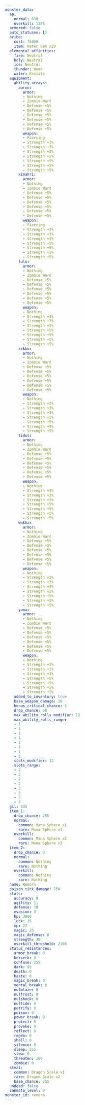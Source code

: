 ```yaml
---
monster_data:
  ap:
    normal: 830
    overkill: 1245
  armored: false
  auto_statuses: []
  bribe:
    cost: 75000
    item: Water Gem x20
  elemental_affinities:
    fire: Neutral
    holy: Neutral
    ice: Neutral
    thunder: Weak
    water: Resists
  equipment:
    ability_arrays:
      auron:
        armor:
        - Nothing
        - Zombie Ward
        - Defense +5%
        - Defense +5%
        - Defense +5%
        - Defense +5%
        - Defense +5%
        - Defense +5%
        weapon:
        - Piercing
        - Strength +3%
        - Strength +3%
        - Strength +3%
        - Strength +5%
        - Strength +5%
        - Strength +5%
        - Strength +5%
      kimahri:
        armor:
        - Nothing
        - Zombie Ward
        - Defense +5%
        - Defense +5%
        - Defense +5%
        - Defense +5%
        - Defense +5%
        - Defense +5%
        weapon:
        - Piercing
        - Strength +3%
        - Strength +3%
        - Strength +3%
        - Strength +5%
        - Strength +5%
        - Strength +5%
        - Strength +5%
      lulu:
        armor:
        - Nothing
        - Zombie Ward
        - Defense +5%
        - Defense +5%
        - Defense +5%
        - Defense +5%
        - Defense +5%
        - Defense +5%
        weapon:
        - Nothing
        - Strength +3%
        - Strength +3%
        - Strength +3%
        - Strength +5%
        - Strength +5%
        - Strength +5%
        - Strength +5%
      rikku:
        armor:
        - Nothing
        - Zombie Ward
        - Defense +5%
        - Defense +5%
        - Defense +5%
        - Defense +5%
        - Defense +5%
        - Defense +5%
        weapon:
        - Nothing
        - Strength +3%
        - Strength +3%
        - Strength +3%
        - Strength +5%
        - Strength +5%
        - Strength +5%
        - Strength +5%
      tidus:
        armor:
        - Nothing
        - Zombie Ward
        - Defense +5%
        - Defense +5%
        - Defense +5%
        - Defense +5%
        - Defense +5%
        - Defense +5%
        weapon:
        - Nothing
        - Strength +3%
        - Strength +3%
        - Strength +3%
        - Strength +5%
        - Strength +5%
        - Strength +5%
        - Strength +5%
      wakka:
        armor:
        - Nothing
        - Zombie Ward
        - Defense +5%
        - Defense +5%
        - Defense +5%
        - Defense +5%
        - Defense +5%
        - Defense +5%
        weapon:
        - Nothing
        - Strength +3%
        - Strength +3%
        - Strength +3%
        - Strength +5%
        - Strength +5%
        - Strength +5%
        - Strength +5%
      yuna:
        armor:
        - Nothing
        - Zombie Ward
        - Defense +5%
        - Defense +5%
        - Defense +5%
        - Defense +5%
        - Defense +5%
        - Defense +5%
        weapon:
        - Nothing
        - Strength +3%
        - Strength +3%
        - Strength +3%
        - Strength +5%
        - Strength +5%
        - Strength +5%
        - Strength +5%
    added_to_inventory: true
    base_weapon_damage: 16
    bonus_critical_chance: 3
    drop_chance: 60
    max_ability_rolls_modifier: 12
    max_ability_rolls_range:
    - 1
    - 1
    - 1
    - 1
    - 1
    - 1
    - 1
    - 1
    slots_modifier: 12
    slots_range:
    - 2
    - 2
    - 2
    - 2
    - 3
    - 3
    - 3
    - 3
  gil: 535
  item_1:
    drop_chance: 255
    normal:
      common: Mana Sphere x1
      rare: Mana Sphere x1
    overkill:
      common: Mana Sphere x2
      rare: Mana Sphere x2
  item_2:
    drop_chance: 0
    normal:
      common: Nothing
      rare: Nothing
    overkill:
      common: Nothing
      rare: Nothing
  name: Remora
  poison_tick_damage: 750
  stats:
    accuracy: 0
    agility: 11
    defense: 30
    evasion: 0
    hp: 3000
    luck: 15
    mp: 22
    magic: 25
    magic_defense: 0
    strength: 30
    overkill_threshold: 2108
  status_resistances:
    armor_break: 0
    berserk: 0
    confuse: 255
    dark: 95
    death: 0
    haste: 0
    magic_break: 0
    mental_break: 0
    nulblaze: 0
    nulfrost: 0
    nulshock: 0
    nultide: 0
    petrify: 0
    poison: 0
    power_break: 0
    protect: 0
    provoke: 0
    reflect: 0
    regen: 0
    shell: 0
    silence: 0
    sleep: 255
    slow: 0
    threaten: 100
    zombie: 0
  steal:
    common: Dragon Scale x1
    rare: Dragon Scale x2
    base_chance: 255
  undead: false
  zanmato_level: 0
monster_id: remora
---
```

